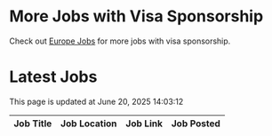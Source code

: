 # More Jobs with Visa Sponsorship

Check out [Europe Jobs](https://github.com/sureshparimi/europejobs#latest-jobs) for more jobs with visa sponsorship.

# Latest Jobs

This page is updated at June 20, 2025 14:03:12

| Job Title | Job Location | Job Link | Job Posted |
| --- | --- | --- | --- |
